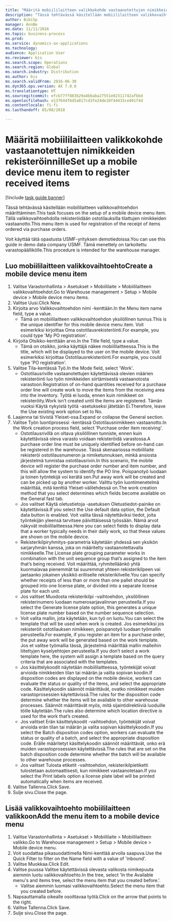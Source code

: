 ```yaml
--- 
title: "Määritä mobiililaitteen valikkokohde vastaanotettujen nimikkeiden rekisteröinnille"
description: "Tässä tehtävässä käsitellään mobiililaitteen valikkovaihtoehdon määrittäminen."
author: BibiSp
manager: AnnBe
ms.date: 11/11/2016
ms.topic: business-process
ms.prod: 
ms.service: dynamics-ax-applications
ms.technology: 
audience: Application User
ms.reviewer: bis
ms.search.scope: Operations
ms.search.region: Global
ms.search.industry: Distribution
ms.author: bis
ms.search.validFrom: 2016-06-30
ms.dyn365.ops.version: AX 7.0.0
ms.translationtype: HT
ms.sourcegitcommit: efcb77ff883b29a4bbaba27551e02311742afbbd
ms.openlocfilehash: e13f644f6d5a817cd3fe24de10f44433ce491f4d
ms.contentlocale: fi-fi
ms.lasthandoff: 05/08/2018

---
```

# <a name="set-up-a-mobile-device-menu-item-to-register-received-items"></a><span data-ttu-id="6e160-103">Määritä mobiililaitteen valikkokohde vastaanotettujen nimikkeiden rekisteröinnille</span><span class="sxs-lookup"><span data-stu-id="6e160-103">Set up a mobile device menu item to register received items</span></span>

[!include [task guide banner](../../includes/task-guide-banner.md)]

<span data-ttu-id="6e160-104">Tässä tehtävässä käsitellään mobiililaitteen valikkovaihtoehdon määrittäminen.</span><span class="sxs-lookup"><span data-stu-id="6e160-104">This task focuses on the setup of a mobile device menu item.</span></span> <span data-ttu-id="6e160-105">Tällä valikkovaihtoehdolla rekisteröidään ostotilauksilla tilattujen nimikkeiden vastaanotto.</span><span class="sxs-lookup"><span data-stu-id="6e160-105">This menu item is used for registration of the receipt of items ordered via purchase orders.</span></span> 

<span data-ttu-id="6e160-106">Voit käyttää tätä opastusta USMF-yrityksen demotiedoissa.</span><span class="sxs-lookup"><span data-stu-id="6e160-106">You can use this guide in demo data company USMF.</span></span> <span data-ttu-id="6e160-107">Tämä menettely on tarkoitettu varastopäällikölle.</span><span class="sxs-lookup"><span data-stu-id="6e160-107">This procedure is intended for the warehouse manager.</span></span>


## <a name="create-a-mobile-device-menu-item"></a><span data-ttu-id="6e160-108">Luo mobiililaitteen valikkovaihtoehto</span><span class="sxs-lookup"><span data-stu-id="6e160-108">Create a mobile device menu item</span></span>
1. <span data-ttu-id="6e160-109">Valitse Varastonhallinta > Asetukset > Mobiililaite > Mobiililaitteen valikkovaihtoehdot.</span><span class="sxs-lookup"><span data-stu-id="6e160-109">Go to Warehouse management > Setup > Mobile device > Mobile device menu items.</span></span>
2. <span data-ttu-id="6e160-110">Valitse Uusi.</span><span class="sxs-lookup"><span data-stu-id="6e160-110">Click New.</span></span>
3. <span data-ttu-id="6e160-111">Kirjoita arvo Valikkovaihtoehdon nimi -kenttään.</span><span class="sxs-lookup"><span data-stu-id="6e160-111">In the Menu item name field, type a value.</span></span>
    * <span data-ttu-id="6e160-112">Tämä on mobiililaitteen valikkovaihtoehdon yksilöllinen tunnus.</span><span class="sxs-lookup"><span data-stu-id="6e160-112">This is the unique identifier for this mobile device menu item.</span></span> <span data-ttu-id="6e160-113">Voit esimerkiksi kirjoittaa Oma ostotilausrekisteröinti.</span><span class="sxs-lookup"><span data-stu-id="6e160-113">For example, you could type 'My PO registration'.</span></span>  
4. <span data-ttu-id="6e160-114">Kirjoita Otsikko-kenttään arvo.</span><span class="sxs-lookup"><span data-stu-id="6e160-114">In the Title field, type a value.</span></span>
    * <span data-ttu-id="6e160-115">Tämä on otsikko, jonka käyttäjä näkee mobiililaitteessa.</span><span class="sxs-lookup"><span data-stu-id="6e160-115">This is the title, which will be displayed to the user on the mobile device.</span></span> <span data-ttu-id="6e160-116">Voit esimerkiksi kirjoittaa Ostotilausrekisteröinti.</span><span class="sxs-lookup"><span data-stu-id="6e160-116">For example, you could type 'PO registration'.</span></span>  
5. <span data-ttu-id="6e160-117">Valitse Tila-kentässä Työ.</span><span class="sxs-lookup"><span data-stu-id="6e160-117">In the Mode field, select 'Work'.</span></span>
    * <span data-ttu-id="6e160-118">Ostotilausriville vastaanotettujen käytettävissä olevien määrien rekisteröinti luo työn nimikkeiden siirtämisestä vastaanotosta varastoon.</span><span class="sxs-lookup"><span data-stu-id="6e160-118">Registration of on-hand quantities received for a purchase order line will create work to move the items from the receiving area into the inventory.</span></span> <span data-ttu-id="6e160-119">Työtä ei luoda, ennen kuin nimikkeet on rekisteröity.</span><span class="sxs-lookup"><span data-stu-id="6e160-119">Work isn’t created until the items are registered.</span></span>  <span data-ttu-id="6e160-120">Tämän vuoksi Käytä nykyistä työtä -asetukseksi jätetään Ei.</span><span class="sxs-lookup"><span data-stu-id="6e160-120">Therefore, leave the Use existing work option set to No.</span></span>  
6. <span data-ttu-id="6e160-121">Laajenna tai tiivistä Yleiset-osa.</span><span class="sxs-lookup"><span data-stu-id="6e160-121">Expand or collapse the General section.</span></span>
7. <span data-ttu-id="6e160-122">Valitse Työn luontiprosessi -kentässä Ostotilausnimikkeen vastaanotto.</span><span class="sxs-lookup"><span data-stu-id="6e160-122">In the Work creation process field, select 'Purchase order item receiving'.</span></span>
    * <span data-ttu-id="6e160-123">Ostotilausrivillä on oltava yksilöllinen tunniste, ennen kuin käytettävissä oleva varasto voidaan rekisteröidä varastossa.</span><span class="sxs-lookup"><span data-stu-id="6e160-123">A purchase order line must be uniquely identified before on-hand can be registered in the warehouse.</span></span> <span data-ttu-id="6e160-124">Tässä skenaariossa mobiililaite rekisteröi ostotilausnumeron ja nimiketunnuksen, minkä ansiosta järjestelmä tunnistaa ostotilausrivin.</span><span class="sxs-lookup"><span data-stu-id="6e160-124">In this scenario, the mobile device will register the purchase order number and item number, and this will allow the system to identify the PO line.</span></span> <span data-ttu-id="6e160-125">Poispanotyö luodaan ja toinen työntekijä voi kerätä sen.</span><span class="sxs-lookup"><span data-stu-id="6e160-125">Put away work will be created and can be picked up by another worker.</span></span>    <span data-ttu-id="6e160-126">Valittu työn luontimenetelmä määrittää, mitä kenttiä Yleiset-välilehdessä on.</span><span class="sxs-lookup"><span data-stu-id="6e160-126">The work creation method that you select determines which fields become available on the General fast tab.</span></span>  
    * <span data-ttu-id="6e160-127">Jos valitset Käytä oletustietoja -asetuksen Oletustiedot-painike on käytettävissä.</span><span class="sxs-lookup"><span data-stu-id="6e160-127">If you select the Use default data option, the Default data button is enabled.</span></span> <span data-ttu-id="6e160-128">Voit valita tässä näytettäviksi tiedot, joita työntekijän yleensä tarvitsee päivittäisessä työssään. Nämä arvot näkyvät mobiililaitteessa.</span><span class="sxs-lookup"><span data-stu-id="6e160-128">Here you can select fields to display data that a worker typically needs in their daily work, so that these values are shown on the mobile device.</span></span>  
    * <span data-ttu-id="6e160-129">Rekisterikilpiryhmitys-parametria käytetään yhdessä sen yksikön sarjaryhmän kanssa, joka on määritetty vastaanotettavalla nimikkeelle.</span><span class="sxs-lookup"><span data-stu-id="6e160-129">The License plate grouping parameter  works in combination with the unit sequence group that’s assigned to the item that’s being received.</span></span> <span data-ttu-id="6e160-130">Voit määrittää, ryhmitelläänkö yhtä kuormalavaa pienemmät tai suuremmat yhteen rekisterikilpeen vai jaetaanko jokainen yksikkö erilliselle rekisterikilvelle.</span><span class="sxs-lookup"><span data-stu-id="6e160-130">You can specify whether receipts of less than or more than one pallet should be grouped into one license plate, or divided into a separate license plate for each unit.</span></span>  
    * <span data-ttu-id="6e160-131">Jos valitset Muodosta rekisterikilpi -vaihtoehdon, yksilöllinen rekisterinumero luodaan numerosarjavalinnan perusteella.</span><span class="sxs-lookup"><span data-stu-id="6e160-131">If you select the Generate license plate  option, this generates a unique license plate number based on the number sequence selection.</span></span>   
    * <span data-ttu-id="6e160-132">Voit valita mallin, jota käytetään, kun työ on luotu.</span><span class="sxs-lookup"><span data-stu-id="6e160-132">You can select the template that will be used when work is created.</span></span> <span data-ttu-id="6e160-133">Jos esimerkiksi jos rekisteröit ostotilauksen nimikkeen, poispanotyö luodaan työmallin perusteella.</span><span class="sxs-lookup"><span data-stu-id="6e160-133">For example, if you register an item for a purchase order, the put away work will be generated based on the work template.</span></span> <span data-ttu-id="6e160-134">Jos et valitse työmallia tässä, järjestelmä määrittää mallin malleihin liitettyjen kyselyehtojen perusteella.</span><span class="sxs-lookup"><span data-stu-id="6e160-134">If you don’t select a work template here, the system will assign a template based on the query criteria that are associated with the templates.</span></span>  
    * <span data-ttu-id="6e160-135">Jos käsittelykoodit näytetään mobiililaitteessa, työntekijät voivat arvioida nimikkeiden tilan tai määrän ja valita sopivan koodin.</span><span class="sxs-lookup"><span data-stu-id="6e160-135">If disposition codes are displayed on the mobile device, workers can evaluate the status or quality of the items, and select the appropriate code.</span></span> <span data-ttu-id="6e160-136">Käsittelykoodin säännöt määrittävät, ovatko nimikkeet muiden varastoprosessien käytettävissä.</span><span class="sxs-lookup"><span data-stu-id="6e160-136">The rules for  the disposition code determine whether the items will be available to other warehouse processes.</span></span> <span data-ttu-id="6e160-137">Säännöt määrittävät myös, mitä sijaintidirektiiviä luoduille töille käytetään.</span><span class="sxs-lookup"><span data-stu-id="6e160-137">The rules also determine which location directive is used for the work that’s created.</span></span>   
    * <span data-ttu-id="6e160-138">Jos valitset Erän käsittelykoodit -vaihtoehdon, työntekijät voivat arvioida erän tilan tai määrän ja valita sopivan käsittelykoodin.</span><span class="sxs-lookup"><span data-stu-id="6e160-138">If you select the Batch disposition codes option, workers can evaluate the status or quality of a batch, and select the appropriate disposition code.</span></span>  <span data-ttu-id="6e160-139">Erälle määritetyt käsittelykoodin säännöt määrittävät, onko erä muiden varastoprosessien käytettävissä.</span><span class="sxs-lookup"><span data-stu-id="6e160-139">The rules that are set on the batch disposition code determine whether the batch will be available to other warehouse processes.</span></span>  
    * <span data-ttu-id="6e160-140">Jos valitset Tulosta etiketit -vaihtoehdon, rekisterikilpietiketti tulostetaan automaattisesti, kun nimikkeet vastaanotetaan.</span><span class="sxs-lookup"><span data-stu-id="6e160-140">If you select the Print labels option a license plate label will be printed automatically when items are received.</span></span>  
8. <span data-ttu-id="6e160-141">Valitse Tallenna.</span><span class="sxs-lookup"><span data-stu-id="6e160-141">Click Save.</span></span>
9. <span data-ttu-id="6e160-142">Sulje sivu.</span><span class="sxs-lookup"><span data-stu-id="6e160-142">Close the page.</span></span>

## <a name="add-the-menu-item-to-a-mobile-device-menu"></a><span data-ttu-id="6e160-143">Lisää valikkovaihtoehto mobiililaitteen valikkoon</span><span class="sxs-lookup"><span data-stu-id="6e160-143">Add the menu item to a mobile device menu</span></span>
1. <span data-ttu-id="6e160-144">Valitse Varastonhallinta > Asetukset > Mobiililaite > Mobiililaitteen valikko.</span><span class="sxs-lookup"><span data-stu-id="6e160-144">Go to Warehouse management > Setup > Mobile device > Mobile device menu.</span></span>
2. <span data-ttu-id="6e160-145">Voit suodattaa pikasuodattimella Nimi-kenttää arvolla saapuva.</span><span class="sxs-lookup"><span data-stu-id="6e160-145">Use the Quick Filter to filter on the Name field with a value of 'inbound'.</span></span>
3. <span data-ttu-id="6e160-146">Valitse Muokkaa.</span><span class="sxs-lookup"><span data-stu-id="6e160-146">Click Edit.</span></span>
4. <span data-ttu-id="6e160-147">Valitse puussa Valitse käytettävissä olevasta valikosta nimikepuuta aiemmin luotu valikkovaihtoehto.</span><span class="sxs-lookup"><span data-stu-id="6e160-147">In the tree, select 'In the Available menu's and items tree, select the menu item that you created before.'.</span></span>
    * <span data-ttu-id="6e160-148">Valitse aiemmin luomasi valikkovaihtoehto.</span><span class="sxs-lookup"><span data-stu-id="6e160-148">Select the menu item that you created before.</span></span>  
5. <span data-ttu-id="6e160-149">Napsauttamalla oikealle osoittavaa työtä.</span><span class="sxs-lookup"><span data-stu-id="6e160-149">Click on the arrow that points to the right.</span></span>
6. <span data-ttu-id="6e160-150">Valitse Tallenna.</span><span class="sxs-lookup"><span data-stu-id="6e160-150">Click Save.</span></span>
7. <span data-ttu-id="6e160-151">Sulje sivu.</span><span class="sxs-lookup"><span data-stu-id="6e160-151">Close the page.</span></span>


